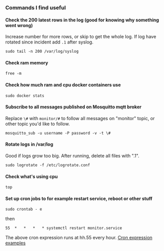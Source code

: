 ### Commands I find useful

#### Check the 200 latest rows in the log (good for knowing why something went wrong)
Increase number for more rows, or skip to get the whole log. If log have rotated since incident add `.1` after syslog.

`sudo tail -n 200 /var/log/syslog`

#### Check ram memory
`free -m`

#### Check how much ram and cpu docker containers use
`sudo docker stats`

#### Subscribe to all messages published on Mosquitto mqtt broker
Replace `\#` with `monitor/#` to follow all messages on "monitor" topic, or other topic you'd like to follow.

`mosquitto_sub -u username -P password -v -t \#`

#### Rotate logs in /var/log
Good if logs grow too big. After running, delete all files with ".1".

`sudo logrotate -f /etc/logrotate.conf`

#### Check what's using cpu

`top`

#### Set up cron jobs to for example restart service, reboot or other stuff
`sudo crontab - e`

then

`55  *   *   *   * systemctl restart monitor.service`

The above cron expression runs at hh.55 every hour. [Cron expression examples](http://docwiki.embarcadero.com/Connect/en/Writing_a_CRON_Expression#CRON_Expression_Examples)